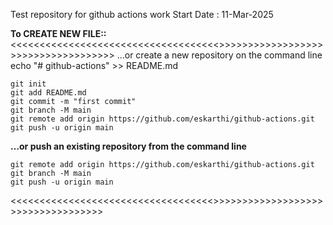 Test repository for github actions work
Start Date : 11-Mar-2025

**To CREATE NEW FILE::**
<<<<<<<<<<<<<<<<<<<<<<<<<<<<<<<<<<<<>>>>>>>>>>>>>>>>>>>>>>>>>>>>>>>>>>>>
…or create a new repository on the command line
echo "# github-actions" >> README.md
```
git init
git add README.md
git commit -m "first commit"
git branch -M main
git remote add origin https://github.com/eskarthi/github-actions.git
git push -u origin main
```


**…or push an existing repository from the command line**
```
git remote add origin https://github.com/eskarthi/github-actions.git
git branch -M main
git push -u origin main
```
<<<<<<<<<<<<<<<<<<<<<<<<<<<<<<<<<<<>>>>>>>>>>>>>>>>>>>>>>>>>>>>>>>>>>>
